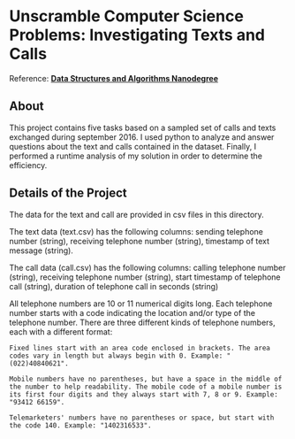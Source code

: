 # Unscramble Computer Science Problems: Investigating Texts and Calls
Reference: <i class="icon-cog"></i> **[Data Structures and Algorithms Nanodegree](https://www.udacity.com/course/nd256)**

## About
This project contains five tasks based on a sampled set of calls and texts exchanged during september 2016.
I used python to analyze and answer questions about the text and calls contained in the dataset. Finally, I performed a runtime analysis of my solution in order to determine the efficiency.

## Details of the Project

The data for the text and call are provided in csv files in this directory.

The text data (text.csv) has the following columns: sending telephone number (string), receiving telephone number (string), timestamp of text message (string).

The call data (call.csv) has the following columns: calling telephone number (string), receiving telephone number (string), start timestamp of telephone call (string), duration of telephone call in seconds (string)

All telephone numbers are 10 or 11 numerical digits long. Each telephone number starts with a code indicating the location and/or type of the telephone number. There are three different kinds of telephone numbers, each with a different format:
```
Fixed lines start with an area code enclosed in brackets. The area codes vary in length but always begin with 0. Example: "(022)40840621". 

Mobile numbers have no parentheses, but have a space in the middle of the number to help readability. The mobile code of a mobile number is its first four digits and they always start with 7, 8 or 9. Example: "93412 66159". 

Telemarketers' numbers have no parentheses or space, but start with the code 140. Example: "1402316533".
